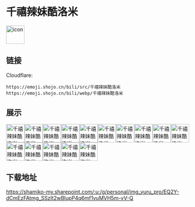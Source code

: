 # 千禧辣妹酷洛米
<img src="https://emoji.shojo.cn/bili/src/千禧辣妹酷洛米/icon.png" width="50" height="50" alt="icon">

## 链接
Cloudflare:
```
https://emoji.shojo.cn/bili/src/千禧辣妹酷洛米
https://emoji.shojo.cn/bili/webp/千禧辣妹酷洛米
```
## 展示
<img src="https://emoji.shojo.cn/bili/src/千禧辣妹酷洛米/千禧辣妹酷洛米-嗤笑.png" width="50" height="50" alt="千禧辣妹酷洛米-嗤笑"><img src="https://emoji.shojo.cn/bili/src/千禧辣妹酷洛米/千禧辣妹酷洛米-一箭钟情.png" width="50" height="50" alt="千禧辣妹酷洛米-一箭钟情"><img src="https://emoji.shojo.cn/bili/src/千禧辣妹酷洛米/千禧辣妹酷洛米-开盒.png" width="50" height="50" alt="千禧辣妹酷洛米-开盒"><img src="https://emoji.shojo.cn/bili/src/千禧辣妹酷洛米/千禧辣妹酷洛米-已标记.png" width="50" height="50" alt="千禧辣妹酷洛米-已标记"><img src="https://emoji.shojo.cn/bili/src/千禧辣妹酷洛米/千禧辣妹酷洛米-前排看戏.png" width="50" height="50" alt="千禧辣妹酷洛米-前排看戏"><img src="https://emoji.shojo.cn/bili/src/千禧辣妹酷洛米/千禧辣妹酷洛米-大佬请坐.png" width="50" height="50" alt="千禧辣妹酷洛米-大佬请坐"><img src="https://emoji.shojo.cn/bili/src/千禧辣妹酷洛米/千禧辣妹酷洛米-愿者上钩.png" width="50" height="50" alt="千禧辣妹酷洛米-愿者上钩"><img src="https://emoji.shojo.cn/bili/src/千禧辣妹酷洛米/千禧辣妹酷洛米-精心打扮.png" width="50" height="50" alt="千禧辣妹酷洛米-精心打扮"><img src="https://emoji.shojo.cn/bili/src/千禧辣妹酷洛米/千禧辣妹酷洛米-来点音乐.png" width="50" height="50" alt="千禧辣妹酷洛米-来点音乐"><img src="https://emoji.shojo.cn/bili/src/千禧辣妹酷洛米/千禧辣妹酷洛米-我倒.png" width="50" height="50" alt="千禧辣妹酷洛米-我倒"><img src="https://emoji.shojo.cn/bili/src/千禧辣妹酷洛米/千禧辣妹酷洛米-迷人情书.png" width="50" height="50" alt="千禧辣妹酷洛米-迷人情书"><img src="https://emoji.shojo.cn/bili/src/千禧辣妹酷洛米/千禧辣妹酷洛米-溜了溜了.png" width="50" height="50" alt="千禧辣妹酷洛米-溜了溜了"><img src="https://emoji.shojo.cn/bili/src/千禧辣妹酷洛米/千禧辣妹酷洛米-煲电话粥.png" width="50" height="50" alt="千禧辣妹酷洛米-煲电话粥"><img src="https://emoji.shojo.cn/bili/src/千禧辣妹酷洛米/千禧辣妹酷洛米-窃窃私语.png" width="50" height="50" alt="千禧辣妹酷洛米-窃窃私语"><img src="https://emoji.shojo.cn/bili/src/千禧辣妹酷洛米/千禧辣妹酷洛米-那我呢.png" width="50" height="50" alt="千禧辣妹酷洛米-那我呢">

## 下载地址

https://shamiko-my.sharepoint.com/:u:/g/personal/img_yuru_pro/EQ2Y-dCmEzFAtmg_SSzIt2wBlupP4q6mf1vuMVH5m-vV-Q
